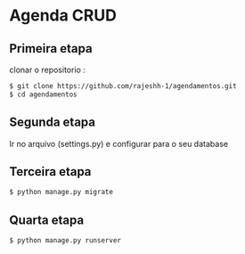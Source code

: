 # Agenda CRUD

## Primeira etapa 

clonar o repositorio :

```sh
$ git clone https://github.com/rajeshh-1/agendamentos.git
$ cd agendamentos
```
## Segunda etapa

Ir no arquivo (settings.py) e configurar para o seu database

## Terceira etapa

```sh
$ python manage.py migrate
```
## Quarta etapa

```sh
$ python manage.py runserver 
```
